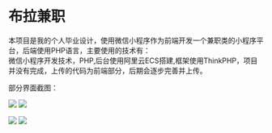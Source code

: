 # 布拉兼职

本项目是我的个人毕业设计，使用微信小程序作为前端开发一个兼职类的小程序平台，后端使用PHP语言，主要使用的技术有：<br> 微信小程序开发技术，PHP,后台使用阿里云ECS搭建,框架使用ThinkPHP，项目并没有完成，上传的代码为前端部分，后期会逐步完善并上传。

部分界面截图：


![](https://i1.fuimg.com/712483/4b30c072620b6ba3.jpg)
![](https://i1.fuimg.com/712483/9c683ab3d62bd7b4.jpg)

![](https://i1.fuimg.com/712483/2c9c635d83d3fdec.jpg)
![](https://i1.fuimg.com/712483/15e67c3bf941eb0a.jpg)
